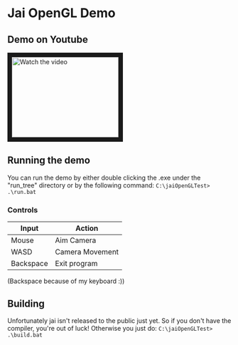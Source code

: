 # Jai OpenGL Demo

## Demo on Youtube
<a href="http://www.youtube.com/watch?feature=player_embedded&v=ck2bvbOGXHA" target="_blank">
 <img src="http://img.youtube.com/vi/ck2bvbOGXHA/mqdefault.jpg" alt="Watch the video" width="240" height="180" border="10" />
</a>

## Running the demo
You can run the demo by either double clicking the .exe under the "run_tree" directory or by the following command:
`C:\jaiOpenGLTest> .\run.bat`

### Controls
| Input | Action |
| ----- | ------ |
| Mouse | Aim Camera |
| WASD | Camera Movement |
| Backspace | Exit program |
(Backspace because of my keyboard :))

## Building
Unfortunately jai isn't released to the public just yet. So if you don't have the compiler, you're out of luck!
Otherwise you just do:
`C:\jaiOpenGLTest> .\build.bat`
